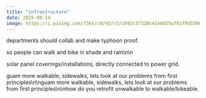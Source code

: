 ```yaml
---
title: "infrastructure"
date: 2025-08-14
image: https://i.pinimg.com/736x/c0/92/c5/c092c57320c42e8d55af83f9d5306314.jpg
---
```


departments should collab and make typhoon proof.

so people can walk and bike in shade and rain\n\n

solar panel coverings/installations, directly connected to power grid.

guam more walkable, sidewalks, lets look at our problems from first principles\n\nguam more walkable, sidewalks, lets look at our problems from first principles\n\nhow do you retrofit unwalkable to walkable/bikeable.
